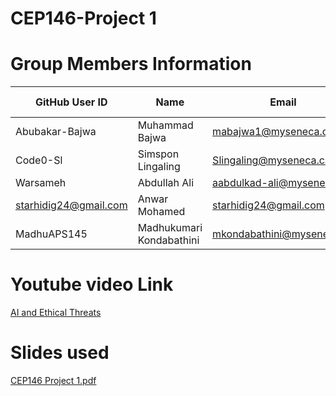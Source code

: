 # CEP146-Project 1

# Group Members Information
|GitHub User ID        | Name                   | Email                          | Student Number|
|----------------------|------------------------|------------------------------- |---------------|
|Abubakar-Bajwa        |Muhammad Bajwa          | mabajwa1@myseneca.ca           |122423254      |
|Code0-Sl              |Simspon Lingaling       |Slingaling@myseneca.ca          | 100624253     |
|Warsameh              |Abdullah Ali            | aabdulkad-ali@myseneca.ca      |125022251      |
|starhidig24@gmail.com |Anwar Mohamed           |starhidig24@gmail.com           |106806250      |              
|MadhuAPS145           |Madhukumari Kondabathini|mkondabathini@myseneca.ca       |120536248      |    



# Youtube video Link

[AI and Ethical Threats](https://youtu.be/atcJptFCAd0)

# Slides used

[CEP146 Project 1.pdf](https://github.com/user-attachments/files/22891980/CEP146.Project.1.pdf)
